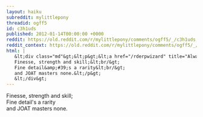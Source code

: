```yaml
---
layout: haiku
subreddit: mylittlepony
threadid: ogff5
id: c3h1uds
published: 2012-01-14T00:00:00 +0000
reddit: https://old.reddit.com/r/mylittlepony/comments/ogff5/_/c3h1uds
reddit_context: https://old.reddit.com/r/mylittlepony/comments/ogff5/_/c3h1uds?context=3
html: |
   &lt;div class="md"&gt;&lt;p&gt;&lt;a href="/rderpwizard" title="Always Relevant / Teaching Daughter&amp;#39;s Difficult / Paper Bag Princess"&gt;&lt;/a&gt;
   Finesse, strength and skill;&lt;br/&gt;
   Fine detail&amp;#39;s a rarity&lt;br/&gt;
   and JOAT masters none.&lt;/p&gt;
   &lt;/div&gt;
---
```


[](/rderpwizard "Always Relevant / Teaching Daughter's Difficult / Paper Bag Princess")
Finesse, strength and skill;  
Fine detail's a rarity  
and JOAT masters none.